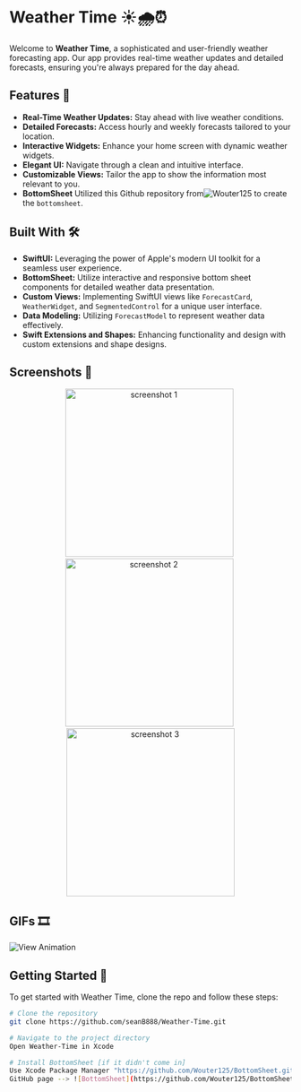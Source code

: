 # Weather Time ☀️🌧️⏰

Welcome to **Weather Time**, a sophisticated and user-friendly weather forecasting app. Our app provides real-time weather updates and detailed forecasts, ensuring you're always prepared for the day ahead.

## Features 🌟

- **Real-Time Weather Updates:** Stay ahead with live weather conditions.
- **Detailed Forecasts:** Access hourly and weekly forecasts tailored to your location.
- **Interactive Widgets:** Enhance your home screen with dynamic weather widgets.
- **Elegant UI:** Navigate through a clean and intuitive interface.
- **Customizable Views:** Tailor the app to show the information most relevant to you.
- **BottomSheet** Utilized this Github repository from![Wouter125](https://github.com/Wouter125/BottomSheet) to create the `bottomsheet`.

## Built With 🛠️

- **SwiftUI:** Leveraging the power of Apple's modern UI toolkit for a seamless user experience.
- **BottomSheet:** Utilize interactive and responsive bottom sheet components for detailed weather data presentation.
- **Custom Views:** Implementing SwiftUI views like `ForecastCard`, `WeatherWidget`, and `SegmentedControl` for a unique user interface.
- **Data Modeling:** Utilizing `ForecastModel` to represent weather data effectively.
- **Swift Extensions and Shapes:** Enhancing functionality and design with custom extensions and shape designs.

## Screenshots 📸

<p align="center"><img src="https://seanblake.info/i/projects/weather_time/screenshot1.png" alt="screenshot 1" width="300">&nbsp;<img src="https://seanblake.info/i/projects/weather_time/screenshot2.png" alt="screenshot 2" width="300">&nbsp;<img src="https://seanblake.info/i/projects/weather_time/screenshot3.png" alt="screenshot 3" width="300"></p>

## GIFs 🎞️

![View Animation](https://seanblake.info/i/projects/weather_time/animation.gif)

## Getting Started 🚀

To get started with Weather Time, clone the repo and follow these steps:

```bash
# Clone the repository
git clone https://github.com/seanB888/Weather-Time.git

# Navigate to the project directory
Open Weather-Time in Xcode

# Install BottomSheet [if it didn't come in]
Use Xcode Package Manager "https://github.com/Wouter125/BottomSheet.git"
GitHub page --> ![BottomSheet](https://github.com/Wouter125/BottomSheet.git) You can read up on how to use it.


